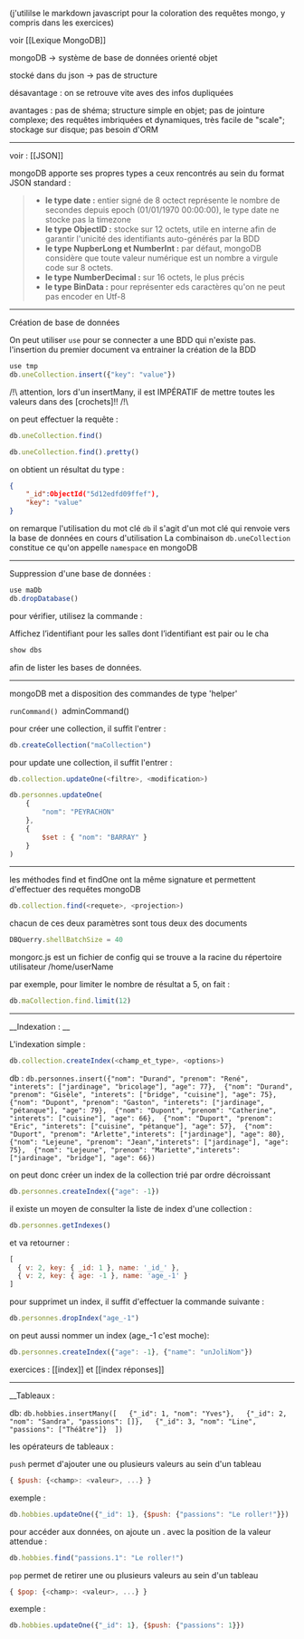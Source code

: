 (j'utililse le markdown javascript pour la coloration des requêtes mongo, y compris dans les exercices)

voir [[Lexique MongoDB]]

mongoDB -> système de base de données orienté objet

stocké dans du json -> pas de structure

désavantage : on se retrouve vite aves des infos dupliquées

avantages : pas de shéma; structure simple en objet; pas de jointure complexe; des requêtes imbriquées et dynamiques, très facile de "scale"; stockage sur disque; pas besoin d'ORM

___

voir : [[JSON]]

mongoDB apporte ses propres types a ceux rencontrés au sein du format JSON standard : 
>- __le type date :__ entier signé de 8 octect représente le nombre de secondes depuis epoch (01/01/1970 00:00:00), le type date ne stocke pas la timezone
>- __le type ObjectID :__ stocke sur 12 octets, utile en interne afin de garantir l'unicité des identifiants auto-générés par la BDD
>- __le type NupberLong et NumberInt :__ par défaut, mongoDB considère que toute valeur numérique est un nombre a virgule code sur 8 octets.
> - __le type NumberDecimal :__ sur 16 octets, le plus précis
>- __le type BinData :__ pour représenter eds caractères qu'on ne peut pas encoder en Utf-8

___

Création de base de données

On peut utiliser `use` pour se connecter a une BDD qui n'existe pas. l'insertion du premier document va entrainer la création de la BDD

```javascript
use tmp
db.uneCollection.insert({"key": "value"})
```
/!\ attention, lors d'un insertMany, il est IMPÉRATIF de mettre toutes les valeurs dans des \[crochets\]!! /!\

on peut effectuer la requête :

```js
db.uneCollection.find()

db.uneCollection.find().pretty()
```

on obtient un résultat du type : 

```json
{
	"_id":ObjectId("5d12edfd09ffef"),
	"key": "value"
}
```

on remarque l'utilisation du mot clé `db` il s'agit d'un mot clé qui renvoie vers la base de données en cours d'utilisation 
La combinaison `db.uneCollection` constitue ce qu'on appelle `namespace` en mongoDB

___

Suppression d'une base de données : 

```js
use maDb
db.dropDatabase()
```

pour vérifier, utilisez la commande :

Affichez l’identifiant pour les salles dont l’identifiant est pair ou le cha
```sh
show dbs
```

afin de lister les bases de données.

___

mongoDB met a disposition des commandes de type 'helper'

`runCommand()
`adminCommand()

pour créer une collection, il suffit l'entrer : 

```js
db.createCollection("maCollection")
```


pour update une collection, il suffit l'entrer : 

```js
db.collection.updateOne(<filtre>, <modification>)

db.personnes.updateOne(
	{
		"nom": "PEYRACHON"
	},
	{
		$set : { "nom": "BARRAY" }
	}
)
```

___

les méthodes find et findOne ont la même signature et permettent d'effectuer des requêtes mongoDB

```js
db.collection.find(<requete>, <projection>)
```

chacun de ces deux paramètres sont tous deux des documents

```js
DBQuerry.shellBatchSize = 40
```

mongorc.js est un fichier de config qui se trouve a la racine du répertoire utilisateur
/home/userName


par exemple, pour limiter le nombre de résultat a 5, on fait :

```js
db.maCollection.find.limit(12)
```

___

__Indexation : __

L'indexation simple : 

```js
db.collection.createIndex(<champ_et_type>, <options>)
```



db : `db.personnes.insert({"nom": "Durand", "prenom": "René", "interets": ["jardinage", "bricolage"], "age": 77},  {"nom": "Durand", "prenom": "Gisèle", "interets": ["bridge", "cuisine"], "age": 75},  {"nom": "Dupont", "prenom": "Gaston", "interets": ["jardinage",   "pétanque"], "age": 79},  {"nom": "Dupont", "prenom": "Catherine", "interets": ["cuisine"], "age": 66},  {"nom": "Duport", "prenom": "Eric", "interets": ["cuisine", "pétanque"], "age": 57},  {"nom": "Duport", "prenom": "Arlette","interets": ["jardinage"], "age": 80},  {"nom": "Lejeune", "prenom": "Jean","interets": ["jardinage"], "age": 75},  {"nom": "Lejeune", "prenom": "Mariette","interets": ["jardinage", "bridge"], "age": 66})
`

on peut donc créer un index de la collection trié par ordre décroissant

```js
db.personnes.createIndex({"age": -1})
```

il existe un moyen de consulter la liste de index d'une collection :

```js
db.personnes.getIndexes()
```

et va retourner : 

```js
[
  { v: 2, key: { _id: 1 }, name: '_id_' },
  { v: 2, key: { age: -1 }, name: 'age_-1' }
]
```

pour supprimet un index, il suffit d'effectuer la commande suivante :

```js
db.personnes.dropIndex("age_-1")
```

on peut aussi nommer un index (age_-1 c'est moche):

```js
db.personnes.createIndex({"age": -1}, {"name": "unJoliNom"})
```

exercices : [[index]] et [[index réponses]]

___

__Tableaux : 

db: `db.hobbies.insertMany([   {"_id": 1, "nom": "Yves"},   {"_id": 2, "nom": "Sandra", "passions": []},   {"_id": 3, "nom": "Line", "passions": ["Théâtre"]}  ])`


les opérateurs de tableaux : 


`push` permet d'ajouter une ou plusieurs valeurs au sein d'un tableau

```js
{ $push: {<champ>: <valeur>, ...} }
```

exemple : 
```js
db.hobbies.updateOne({"_id": 1}, {$push: {"passions": "Le roller!"}})
```


pour accéder aux données, on ajoute un . avec la position de la valeur attendue : 

```js
db.hobbies.find("passions.1": "Le roller!")
```


`pop` permet de retirer une ou plusieurs valeurs au sein d'un tableau

```js
{ $pop: {<champ>: <valeur>, ...} }
```

exemple :
```js
db.hobbies.updateOne({"_id": 1}, {$push: {"passions": 1}})
```
